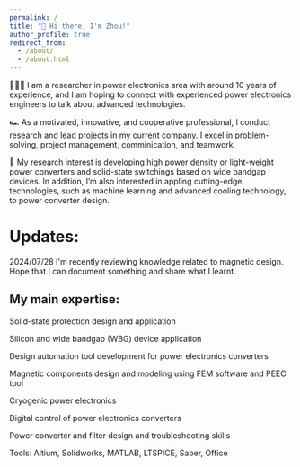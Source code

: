 ```yaml
---
permalink: /
title: "👋 Hi there, I'm Zhou!"
author_profile: true
redirect_from: 
  - /about/
  - /about.html
---
```


👨🏻‍🔬 I am a researcher in power electronics area with around 10 years of experience, and I am hoping to connect with experienced power electronics engineers to talk about advanced technologies.

🏎️ As a motivated, innovative, and cooperative professional, I conduct research and lead projects in my current company. I excel in problem-solving, project management, comminication, and teamwork.

🔋 My research interest is developing high power density or light-weight power converters and solid-state switchings based on wide bandgap devices. In addition, I’m also interested in appling cutting-edge technologies, such as machine learning and advanced cooling technology, to power converter design.  



Updates:
======
2024/07/28
I'm recently reviewing knowledge related to magnetic design. Hope that I can document something and share what I learnt.

My main expertise:
-----
Solid-state protection design and application

Silicon and wide bandgap (WBG) device application 

Design automation tool development for power electronics converters

Magnetic components design and modeling using FEM software and PEEC tool

Cryogenic power electronics

Digital control of power electronics converters

Power converter and filter design and troubleshooting skills

Tools: Altium, Solidworks, MATLAB, LTSPICE, Saber, Office


